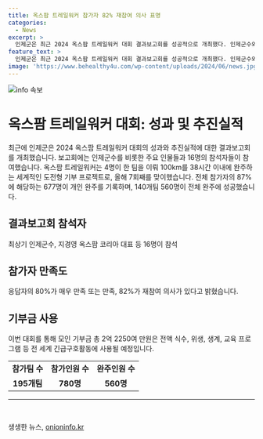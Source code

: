 ```yaml
---
title: 옥스팜 트레일워커 참가자 82% 재참여 의사 표명
categories:
  - News
excerpt: >
  인제군은 최근 2024 옥스팜 트레일워커 대회 결과보고회를 성공적으로 개최했다. 인제군수와 옥스팜 코리아 대표를 비롯해 16명이 참석한 이날 회의에서 대회의 추진실적과 성과를 논의했다. 옥스팜 트레일워커는 4명 1팀이 100㎞를 38시간 이내에 완주하는 기부 프로젝트로, 올해 7회째를 맞았으며 참가자의 87%가 만족하고 재참여 의사를 밝히는 등 호응을 얻었다. 대회를 통해 2억 2250여 만원의 기부금이 전 세계 긴급구호활동에 사용될 예정이다. #옥스팜 #트레일워커 #참가자 #인제군
feature_text: >
  인제군은 최근 2024 옥스팜 트레일워커 대회 결과보고회를 성공적으로 개최했다. 인제군수와 옥스팜 코리아 대표를 비롯해 16명이 참석한 이날 회의에서 대회의 추진실적과 성과를 논의했다. 옥스팜 트레일워커는 4명 1팀이 100㎞를 38시간 이내에 완주하는 기부 프로젝트로, 올해 7회째를 맞았으며 참가자의 87%가 만족하고 재참여 의사를 밝히는 등 호응을 얻었다. 대회를 통해 2억 2250여 만원의 기부금이 전 세계 긴급구호활동에 사용될 예정이다. #옥스팜 #트레일워커 #참가자 #인제군
image: 'https://www.behealthy4u.com/wp-content/uploads/2024/06/news.jpg'
---
```


<p><img src="https://www.behealthy4u.com/wp-content/uploads/2024/06/news.jpg" alt="info 속보" /></p>

<h1>옥스팜 트레일워커 대회: 성과 및 추진실적</h1>

<p data-ke-size="size16">최근에 인제군은 2024 옥스팜 트레일워커 대회의 성과와 추진실적에 대한 결과보고회를 개최했습니다. 보고회에는 인제군수를 비롯한 주요 인물들과 16명의 참석자들이 참여했습니다. 옥스팜 트레일워커는 4명이 한 팀을 이뤄 100km를 38시간 이내에 완주하는 세계적인 도전형 기부 프로젝트로, 올해 7회째를 맞이했습니다. 전체 참가자의 87%에 해당하는 677명이 개인 완주를 기록하며, 140개팀 560명이 전체 완주에 성공했습니다.</p>

<h2 data-ke-size="size26">결과보고회 참석자</h2>

<p data-ke-size="size16">최상기 인제군수, 지경영 옥스팜 코리아 대표 등 16명이 참석</p>

<h2 data-ke-size="size26">참가자 만족도</h2>

<p data-ke-size="size16">응답자의 80%가 매우 만족 또는 만족, 82%가 재참여 의사가 있다고 밝혔습니다.</p>

<h2 data-ke-size="size26">기부금 사용</h2>

<p data-ke-size="size16">이번 대회를 통해 모인 기부금 총 2억 2250여 만원은 전액 식수, 위생, 생계, 교육 프로그램 등 전 세계 긴급구호활동에 사용될 예정입니다.</p>

<table>
  <tr>
    <td style="text-align: center; height: 17px;"><b>참가팀 수</b></td>
    <td style="text-align: center; height: 17px;"><b>참가인원 수</b></td>
    <td style="text-align: center; height: 17px;"><b>완주인원 수</b></td>
  </tr>
  <tr>
    <td style="text-align: center; height: 17px;"><b>195개팀</b></td>
    <td style="text-align: center; height: 17px;"><b>780명</b></td>
    <td style="text-align: center; height: 17px;"><b>560명</b></td>
  </tr>
</table>

<hr>

<p data-ke-size="size16">&nbsp;</p>
생생한 뉴스, <a href="https://onioninfo.kr" rel="dofollow">onioninfo.kr</a>


